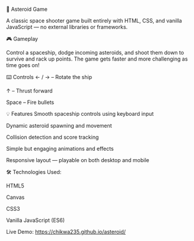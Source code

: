 🚀 Asteroid Game

A classic space shooter game built entirely with HTML, CSS, and vanilla JavaScript — no external libraries or frameworks.

🎮 Gameplay

Control a spaceship, dodge incoming asteroids, and shoot them down to survive and rack up points. The game gets faster and more challenging as time goes on!

⌨️ Controls
← / → – Rotate the ship

↑ – Thrust forward

Space – Fire bullets

💡 Features Smooth spaceship controls using keyboard input

Dynamic asteroid spawning and movement

Collision detection and score tracking

Simple but engaging animations and effects

Responsive layout — playable on both desktop and mobile

🛠️ Technologies Used:

HTML5

Canvas

CSS3

Vanilla JavaScript (ES6)

Live Demo: https://chikwa235.github.io/asteroid/
